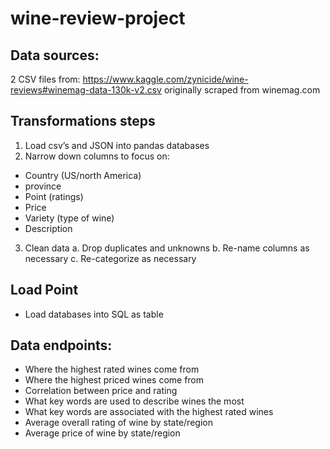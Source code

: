 # wine-review-project

## Data sources:
2 CSV files from:
https://www.kaggle.com/zynicide/wine-reviews#winemag-data-130k-v2.csv
originally scraped from winemag.com

## Transformations steps
1.    Load csv’s and JSON into pandas databases
2.    Narrow down columns to focus on:
-    Country (US/north America)
-    province
-    Point (ratings)
-    Price
-    Variety (type of wine)
-    Description
3.    Clean data
a.    Drop duplicates and unknowns
b.    Re-name columns as necessary
c.    Re-categorize as necessary

## Load Point
- Load databases into SQL as table

## Data endpoints:
-    Where the highest rated wines come from
-    Where the highest priced wines come from
-    Correlation between price and rating
-    What key words are used to describe wines the most
-    What key words are associated with the highest rated wines
-    Average overall rating of wine by state/region
-    Average price of wine by state/region

